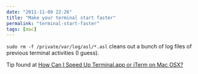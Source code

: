 ```yaml
---
date: "2011-11-09 22:26"
title: "Make your terminal start faster"
permalink: "terminal-start-faster"
tags: [mac]
---
```


`sudo rm -f /private/var/log/asl/*.asl` cleans out a bunch of log files of previous terminal activities (I guess).

Tip found at [How Can I Speed Up Terminal.app or iTerm on Mac OSX?](http://superuser.com/questions/31403/how-can-i-speed-up-terminal-app-or-iterm-on-mac-osx)
